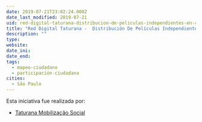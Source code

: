 ```yaml
---
date: 2019-07-21T23:02:24.000Z
date_last_modified: 2019-07-21
uid: red-digital-taturana-distribucion-de-peliculas-independientes-en-circuitos-sociales
title: "Red Digital Taturana -  Distribución De Películas Independientes En Circuitos Sociales"
description: ""
type: 
website: 
date_ini: 
date_end: 
tags:
  - mapeo-ciudadano
  - participación-ciudadana
cities: 
  - São Paulo
---
```


Esta iniciativa fue realizada por:

- [Taturana Mobilização Social](/i/taturana-mobilizacão-social.html)
